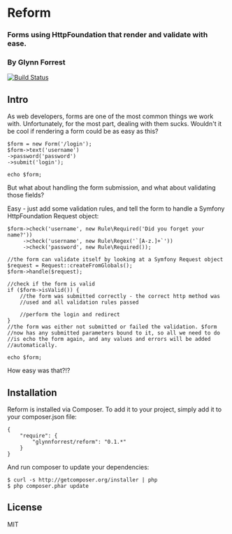 # Reform
### Forms using HttpFoundation that render and validate with ease.
### By Glynn Forrest

[![Build Status](https://travis-ci.org/glynnforrest/reform.png)](https://travis-ci.org/glynnforrest/reform)

Intro
-----
As web developers, forms are one of the most common things we work
with. Unfortunately, for the most part, dealing with them
sucks. Wouldn't it be cool if rendering a form could be as easy as
this?

    $form = new Form('/login');
    $form->text('username')
    ->password('password')
    ->submit('login');

    echo $form;

But what about handling the form submission, and what about validating
those fields?

Easy - just add some validation rules, and tell the form to handle a
Symfony HttpFoundation Request object:

    $form->check('username', new Rule\Required('Did you forget your name?'))
         ->check('username', new Rule\Regex('`[A-z.]+`'))
         ->check('password', new Rule\Required());

    //the form can validate itself by looking at a Symfony Request object
    $request = Request::createFromGlobals();
    $form->handle($request);

    //check if the form is valid
    if ($form->isValid()) {
        //the form was submitted correctly - the correct http method was
        //used and all validation rules passed

        //perform the login and redirect
    }
    //the form was either not submitted or failed the validation. $form
    //now has any submitted parameters bound to it, so all we need to do
    //is echo the form again, and any values and errors will be added
    //automatically.

    echo $form;

How easy was that?!?

Installation
------------
Reform is installed via Composer. To add it to your project, simply add it to your
composer.json file:

	{
		"require": {
			"glynnforrest/reform": "0.1.*"
		}
	}

And run composer to update your dependencies:

	$ curl -s http://getcomposer.org/installer | php
	$ php composer.phar update

License
-------

MIT
